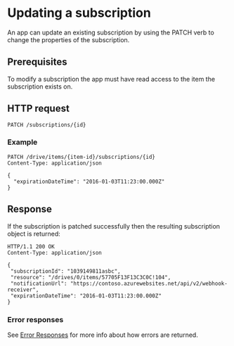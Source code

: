 # Updating a subscription

An app can update an existing subscription by using the PATCH verb to
change the properties of the subscription.

## Prerequisites
To modify a subscription the app must have read access to the item the subscription exists on.

## HTTP request

<!-- { "blockType": "ignored" } -->
```
PATCH /subscriptions/{id}
```

### Example

<!-- {
"blockType": "request",
"name": "patch-subscription-graph",
"@odata.type": "oneDrive.subscription",
"scopes": "service.graph"
} -->
```http
PATCH /drive/items/{item-id}/subscriptions/{id}
Content-Type: application/json

{
  "expirationDateTime": "2016-01-03T11:23:00.000Z"
}
```

## Response

If the subscription is patched successfully then the resulting subscription
object is returned:

<!-- { "blockType": "response", 
       "name": "patch-subscription-graph",
       "@odata.type": "oneDrive.subscription" } -->
```http
HTTP/1.1 200 OK
Content-Type: application/json

{
 "subscriptionId": "1039149811asbc",
 "resource": "/drives/0/items/57705F13F13C3C0C!104",
 "notificationUrl": "https://contoso.azurewebsites.net/api/v2/webhook-receiver",
 "expirationDateTime": "2016-01-03T11:23:00.000Z"
}
```

### Error responses

See [Error Responses][error-response] for more info about
how errors are returned.

[error-response]: ../concepts/errors.md

<!-- {
  "type": "#page.annotation",
  "description": "List the subscriptions created for an item.",
  "keywords": "notification,list,subscription,webhook,enumerate",
  "section": "documentation",
  "tocPath": "Webhooks/Update"
} -->

